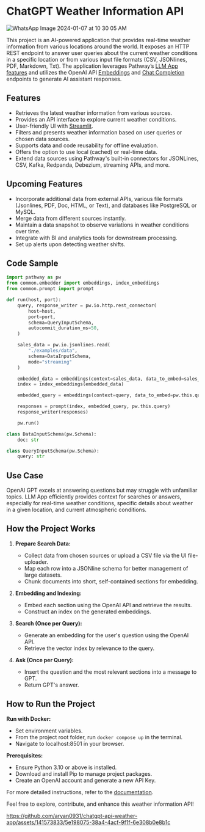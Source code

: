 # ChatGPT Weather Information API

![WhatsApp Image 2024-01-07 at 10 30 05 AM](https://github.com/aryan0931/chatgpt-api-weather-app/assets/141573833/9954a80d-e3dd-4ac4-ac10-9b61316a799a)


This project is an AI-powered application that provides real-time weather information from various locations around the world. It exposes an HTTP REST endpoint to answer user queries about the current weather conditions in a specific location or from various input file formats (CSV, JSONlines, PDF, Markdown, Txt). The application leverages Pathway’s [LLM App features](https://github.com/pathwaycom/llm-app) and utilizes the OpenAI API [Embeddings](https://platform.openai.com/docs/api-reference/embeddings) and [Chat Completion](https://platform.openai.com/docs/api-reference/completions) endpoints to generate AI assistant responses.

## Features

- Retrieves the latest weather information from various sources.
- Provides an API interface to explore current weather conditions.
- User-friendly UI with [Streamlit](https://streamlit.io/).
- Filters and presents weather information based on user queries or chosen data sources.
- Supports data and code reusability for offline evaluation.
- Offers the option to use local (cached) or real-time data.
- Extend data sources using Pathway's built-in connectors for JSONLines, CSV, Kafka, Redpanda, Debezium, streaming APIs, and more.

## Upcoming Features

- Incorporate additional data from external APIs, various file formats (Jsonlines, PDF, Doc, HTML, or Text), and databases like PostgreSQL or MySQL.
- Merge data from different sources instantly.
- Maintain a data snapshot to observe variations in weather conditions over time.
- Integrate with BI and analytics tools for downstream processing.
- Set up alerts upon detecting weather shifts.

## Code Sample

```python
import pathway as pw
from common.embedder import embeddings, index_embeddings
from common.prompt import prompt

def run(host, port):
    query, response_writer = pw.io.http.rest_connector(
        host=host,
        port=port,
        schema=QueryInputSchema,
        autocommit_duration_ms=50,
    )

    sales_data = pw.io.jsonlines.read(
        "./examples/data",
        schema=DataInputSchema,
        mode="streaming"
    )

    embedded_data = embeddings(context=sales_data, data_to_embed=sales_data.doc)
    index = index_embeddings(embedded_data)

    embedded_query = embeddings(context=query, data_to_embed=pw.this.query)

    responses = prompt(index, embedded_query, pw.this.query)
    response_writer(responses)

    pw.run()

class DataInputSchema(pw.Schema):
    doc: str

class QueryInputSchema(pw.Schema):
    query: str
```

## Use Case

OpenAI GPT excels at answering questions but may struggle with unfamiliar topics. LLM App efficiently provides context for searches or answers, especially for real-time weather conditions, specific details about weather in a given location, and current atmospheric conditions.

## How the Project Works

1. **Prepare Search Data:**
   - Collect data from chosen sources or upload a CSV file via the UI file-uploader.
   - Map each row into a JSONline schema for better management of large datasets.
   - Chunk documents into short, self-contained sections for embedding.

2. **Embedding and Indexing:**
   - Embed each section using the OpenAI API and retrieve the results.
   - Construct an index on the generated embeddings.

3. **Search (Once per Query):**
   - Generate an embedding for the user's question using the OpenAI API.
   - Retrieve the vector index by relevance to the query.

4. **Ask (Once per Query):**
   - Insert the question and the most relevant sections into a message to GPT.
   - Return GPT's answer.

## How to Run the Project

**Run with Docker:**
- Set environment variables.
- From the project root folder, run `docker compose up` in the terminal.
- Navigate to localhost:8501 in your browser.

**Prerequisites:**
- Ensure Python 3.10 or above is installed.
- Download and install Pip to manage project packages.
- Create an OpenAI account and generate a new API Key.

For more detailed instructions, refer to the [documentation](https://github.com/aryan0931/chatgpt-api-weather-app).

Feel free to explore, contribute, and enhance this weather information API!

https://github.com/aryan0931/chatgpt-api-weather-app/assets/141573833/5e198075-38a4-4acf-9f1f-6e308b0e8b1c

